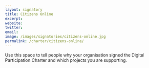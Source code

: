 ```yaml
---
layout: signatory
title: Citizens Online
excerpt: 
website: 
twitter: 
email: 
image: /images/signatories/citizens-online.jpg
permalink: /charter/citizens-online/
---
```


Use this space to tell people why your organisation signed the Digital Participation Charter and which projects you are supporting.